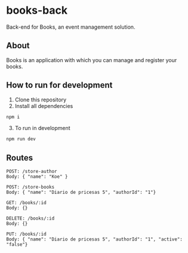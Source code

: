 # books-back

Back-end for Books, an event management solution.

## About

Books is an application with which you can manage and register your books.

## How to run for development

1. Clone this repository
2. Install all dependencies

```bash
npm i
```

3. To run in development
```bash
npm run dev
```

## Routes

```
POST: /store-author
Body: { "name": "Koe" }
```

```
POST: /store-books
Body: { "name": "Diario de pricesas 5", "authorId": "1"}
```

```
GET: /books/:id
Body: {}
```

```
DELETE: /books/:id
Body: {}
```


```
PUT: /books/:id
Body: { "name": "Diario de pricesas 5", "authorId": "1", "active": "false"}
```
